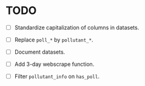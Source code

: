 # TODO

- [ ] Standardize capitalization of columns in datasets.

- [ ] Replace `poll_*` by `pollutant_*`.

- [ ] Document datasets.

- [ ] Add 3-day webscrape function.

- [ ] Filter `pollutant_info` on `has_poll`.
